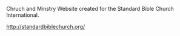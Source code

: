 Chruch and Minstry Website created for the Standard Bible Church International.

http://standardbiblechurch.org/
